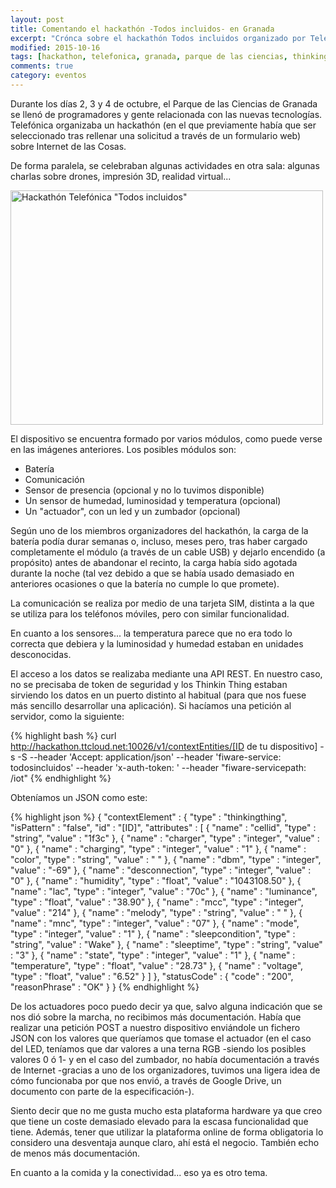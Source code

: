 ```yaml
---
layout: post
title: Comentando el hackathón -Todos incluidos- en Granada
excerpt: "Crónca sobre el hackathón Todos incluidos organizado por Telefónica en octubre de 2015"
modified: 2015-10-16
tags: [hackathon, telefonica, granada, parque de las ciencias, thinking things, iot, internet de las cosas, hardware]
comments: true
category: eventos
---
```

Durante los días 2, 3 y 4 de octubre, el Parque de las Ciencias de Granada se llenó de programadores y gente relacionada con las nuevas tecnologías. Telefónica organizaba un hackathón (en el que previamente había que ser seleccionado tras rellenar una solicitud a través de un formulario web) sobre Internet de las Cosas.


De forma paralela, se celebraban algunas actividades en otra sala: algunas charlas sobre drones, impresión 3D, realidad virtual...

<div style="margin: 0 auto; display: block;">
<a data-flickr-embed="true"  href="https://www.flickr.com/photos/136559810@N04/albums/72157660036554232" title="Hackathón Telefónica &quot;Todos incluidos&quot;"><img src="https://farm1.staticflickr.com/772/22306797055_fdf945ab83.jpg" width="500" height="375" alt="Hackathón Telefónica &quot;Todos incluidos&quot;"></a><script async src="//embedr.flickr.com/assets/client-code.js" charset="utf-8"></script>
</div>

El dispositivo se encuentra formado por varios módulos, como puede verse en las imágenes anteriores. Los posibles módulos son:
* Batería
* Comunicación
* Sensor de presencia (opcional y no lo tuvimos disponible)
* Un sensor de humedad, luminosidad y temperatura (opcional)
* Un "actuador", con un led y un zumbador (opcional)

Según uno de los miembros organizadores del hackathón, la carga de la batería podía durar semanas o, incluso, meses pero, tras haber cargado completamente el módulo (a través de un cable USB) y dejarlo encendido (a propósito) antes de abandonar el recinto, la carga había sido agotada durante la noche (tal vez debido a que se había usado demasiado en anteriores ocasiones o que la batería no cumple lo que promete).

La comunicación se realiza por medio de una tarjeta SIM, distinta a la que se utiliza para los teléfonos móviles, pero con similar funcionalidad.

En cuanto a los sensores... la temperatura parece que no era todo lo correcta que debiera y la luminosidad y humedad estaban en unidades desconocidas.

El acceso a los datos se realizaba mediante una API REST. En nuestro caso, no se precisaba de token de seguridad y los Thinkin Thing estaban sirviendo los datos en un puerto distinto al habitual (para que nos fuese más sencillo desarrollar una aplicación). Si hacíamos una petición al servidor, como la siguiente:

{% highlight bash %}
curl http://hackathon.ttcloud.net:10026/v1/contextEntities/[ID de tu dispositivo] -s -S --header 'Accept: application/json' --header 'fiware-service: todosincluidos' --header 'x-auth-token: ' --header "fiware-servicepath: /iot"
{% endhighlight %}

Obteníamos un JSON como este:

{% highlight json %}
{
  "contextElement" : {
    "type" : "thinkingthing",
    "isPattern" : "false",
    "id" : "[ID]",
    "attributes" : [
      {
        "name" : "cellid",
        "type" : "string",
        "value" : "1f3c"
      },
      {
        "name" : "charger",
        "type" : "integer",
        "value" : "0"
      },
      {
        "name" : "charging",
        "type" : "integer",
        "value" : "1"
      },
      {
        "name" : "color",
        "type" : "string",
        "value" : " "
      },
      {
        "name" : "dbm",
        "type" : "integer",
        "value" : "-69"
      },
      {
        "name" : "desconnection",
        "type" : "integer",
        "value" : "0"
      },
      {
        "name" : "humidity",
        "type" : "float",
        "value" : "1043108.50"
      },
      {
        "name" : "lac",
        "type" : "integer",
        "value" : "70c"
      },
      {
        "name" : "luminance",
        "type" : "float",
        "value" : "38.90"
      },
      {
        "name" : "mcc",
        "type" : "integer",
        "value" : "214"
      },
      {
        "name" : "melody",
        "type" : "string",
        "value" : " "
      },
      {
        "name" : "mnc",
        "type" : "integer",
        "value" : "07"
      },
      {
        "name" : "mode",
        "type" : "integer",
        "value" : "1"
      },
      {
        "name" : "sleepcondition",
        "type" : "string",
        "value" : "Wake"
      },
      {
        "name" : "sleeptime",
        "type" : "string",
        "value" : "3"
      },
      {
        "name" : "state",
        "type" : "integer",
        "value" : "1"
      },
      {
        "name" : "temperature",
        "type" : "float",
        "value" : "28.73"
      },
      {
        "name" : "voltage",
        "type" : "float",
        "value" : "6.52"
      }
    ]
  },
  "statusCode" : {
    "code" : "200",
    "reasonPhrase" : "OK"
  }
}
{% endhighlight %}

De los actuadores poco puedo decir ya que, salvo alguna indicación que se nos dió sobre la marcha, no recibimos más documentación. Había que realizar una petición POST a nuestro dispositivo enviándole un fichero JSON con los valores que queríamos que tomase el actuador (en el caso del LED, teníamos que dar valores a una terna RGB -siendo los posibles valores 0 ó 1- y en el caso del zumbador, no había documentación a través de Internet -gracias a uno de los organizadores, tuvimos una ligera idea de cómo funcionaba por que nos envió, a través de Google Drive, un documento con parte de la especificación-).

Siento decir que no me gusta mucho esta plataforma hardware ya que creo que tiene un coste demasiado elevado para la escasa funcionalidad que tiene. Además, tener que utilizar la plataforma online de forma obligatoria lo considero una desventaja aunque claro, ahí está el negocio. También echo de menos más documentación.

En cuanto a la comida y la conectividad... eso ya es otro tema.
